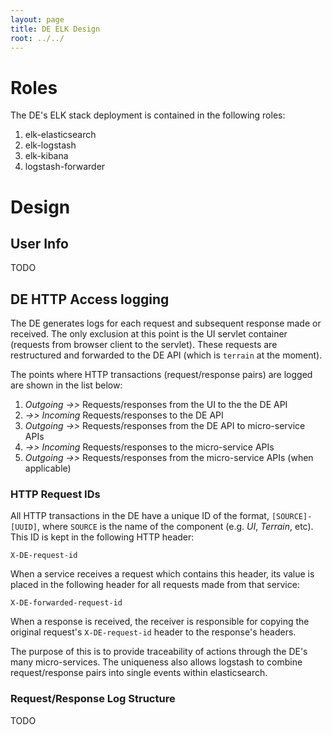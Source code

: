 ```yaml
---
layout: page
title: DE ELK Design
root: ../../
---
```


# Roles
The DE's ELK stack deployment is contained in the following roles:
1. elk-elasticsearch
1. elk-logstash
1. elk-kibana
1. logstash-forwarder

# Design

## User Info
TODO

## DE HTTP Access logging
The DE generates logs for each request and subsequent response made or received.
The only exclusion at this point is the UI servlet container (requests from browser
client to the servlet). These requests are restructured and forwarded to the
DE API (which is ```terrain``` at the moment).

The points where HTTP transactions (request/response pairs) are logged 
are shown in the list below:

1. _Outgoing_ *->>* Requests/responses from the UI to the the DE API
1. *->>* _Incoming_ Requests/responses to the DE API 
1. _Outgoing_ *->>* Requests/responses from the DE API to micro-service APIs
1. *->>* _Incoming_ Requests/responses to the micro-service APIs
1. _Outgoing_ *->>* Requests/responses from the micro-service APIs (when applicable)

### HTTP Request IDs
All HTTP transactions in the DE have a unique ID of the format, ```[SOURCE]-[UUID]```, where 
```SOURCE``` is the name of the component (e.g. _UI_, _Terrain_, etc). This ID is kept in the 
following HTTP header: 

    X-DE-request-id
    
When a service receives a request which contains this header, its value is placed 
in the following header for all requests made from that service:

    X-DE-forwarded-request-id
    
When a response is received, the receiver is responsible for copying the original request's
```X-DE-request-id``` header to the response's headers.

The purpose of this is to provide traceability of actions through the DE's many
micro-services. The uniqueness also allows logstash to combine request/response pairs
into single events within elasticsearch.

### Request/Response Log Structure
TODO
